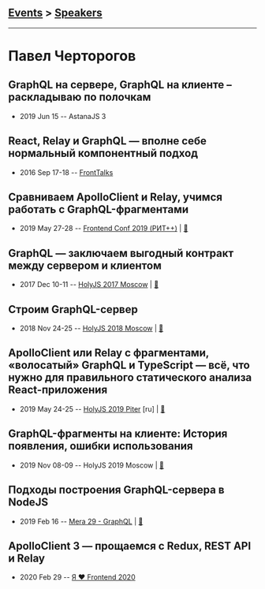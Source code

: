 ## [Events](../README.md) > [Speakers](../speakers.md)
---

# Павел Черторогов

## GraphQL на сервере, GraphQL на клиенте – раскладываю по полочкам
- 2019 Jun 15 -- AstanaJS 3    
## React, Relay и GraphQL — вполне себе нормальный компонентный подход
- 2016 Sep 17-18 -- [FrontTalks](https://events.yandex.ru/lib/talks/3935/)    
## Сравниваем ApolloClient и Relay, учимся работать с GraphQL-фрагментами
- 2019 May 27-28 -- [Frontend Conf 2019 (РИТ++)](https://www.youtube.com/watch?v=rtTV6EgKD68)  | [:notebook:](https://www.dropbox.com/sh/kg71jju3yvj5jqw/AABiiWYo_FIhjN7SXWbYdrCca/FC.%20%D0%9C%D1%83%D0%BC%D0%B1%D0%B0%D0%B8/27.05/5.%D0%A1%D1%80%D0%B0%D0%B2%D0%BD%D0%B8%D0%B2%D0%B0%D0%B5%D0%BC%20ApolloClient%20%D0%B8%20Relay%2C%20%D1%83%D1%87%D0%B8%D0%BC%D1%81%D1%8F%20%D1%80%D0%B0%D0%B1%D0%BE%D1%82%D0%B0%D1%82%D1%8C%20%D1%81%20GraphQL-%D1%84%D1%80%D0%B0%D0%B3%D0%BC%D0%B5%D0%BD%D1%82%D0%B0%D0%BC%D0%B8_%D0%9F%D0%B0%D0%B2%D0%B5%D0%BB%20%D0%A7%D0%B5%D1%80%D1%82%D0%BE%D1%80%D0%BE%D0%B3%D0%BE%D0%B2_%D0%B2%D0%B5%D1%80.4.pdf?dl=0)  
## GraphQL — заключаем выгодный контракт между сервером и клиентом
- 2017 Dec 10-11 -- [HolyJS 2017 Moscow](https://www.youtube.com/watch?v=F4vHSHzpO1g)  | [:notebook:](https://assets.ctfassets.net/nn534z2fqr9f/5zTslHVxlY6e2wAkMQMceS/d4024a20ab5cea77a9198d5d520ef970/Pavel_Chertorogov_GraphQL_the_holy_contract-between_client_and_server_v11.pdf)  
## Строим GraphQL-сервер
- 2018 Nov 24-25 -- [HolyJS 2018 Moscow](https://www.youtube.com/watch?v=NnnvOPdstzg)  | [:notebook:](https://downloads.ctfassets.net/nn534z2fqr9f/1EyPLtP3Qcc6wUYOEmsuIg/a503c12215254823f41311baf194700a/Pavel_Chertorogov_Building_GraphQL_Server.pdf)  
## ApolloClient или Relay с фрагментами, «волосатый» GraphQL и TypeScript — всё, что нужно для правильного статического анализа React-приложения
- 2019 May 24-25 -- [HolyJS 2019 Piter](https://youtu.be/VdoPraj0QqU) [ru] | [:notebook:](https://nodkz.github.io/conf-talks/talks/2019.05.24-holyjs-piter/index.html#/)  
## GraphQL-фрагменты на клиенте: История появления, ошибки использования
- 2019 Nov 08-09 -- HolyJS 2019 Moscow  | [:notebook:](https://nodkz.github.io/conf-talks/talks/2019.11.08-holyjs-moscow/index.html#/)  
## Подходы построения GraphQL-сервера в NodeJS
- 2019 Feb 16 -- [Mera 29 - GraphQL](https://www.youtube.com/watch?v=bZ4Rwz7Dsgk)  | [:notebook:](https://nodkz.github.io/conf-talks/talks/2019.02.16-mera-nizhniy-novgorod/index.html#/5)  
## ApolloClient 3 — прощаемся с Redux, REST API и Relay
- 2020 Feb 29 -- [Я ❤ Frontend 2020](https://www.youtube.com/watch?v=eLlULhNNthI&t=16880s)    
